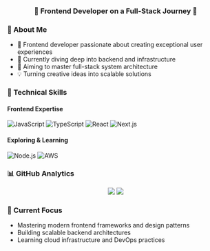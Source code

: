 <!--
<div align="center">
  <img src="https://capsule-render.vercel.app/api?type=waving&color=auto&height=200&section=header&text=Hi%20There!&fontSize=90" />
</div>
-->

<div align="center">
  <h3>🚀 Frontend Developer on a Full-Stack Journey 🚀</h3>
</div>

### 👋 About Me
- 🎨 Frontend developer passionate about creating exceptional user experiences
- 🌱 Currently diving deep into backend and infrastructure
- 🔭 Aiming to master full-stack system architecture
- 💡 Turning creative ideas into scalable solutions

### 💪 Technical Skills
#### Frontend Expertise
![JavaScript](https://img.shields.io/badge/JavaScript-F7DF1E?style=flat-square&logo=javascript&logoColor=black)
![TypeScript](https://img.shields.io/badge/TypeScript-3178C6?style=flat-square&logo=typescript&logoColor=white)
![React](https://img.shields.io/badge/React-61DAFB?style=flat-square&logo=React&logoColor=black)
![Next.js](https://img.shields.io/badge/Next.js-000000?style=flat-square&logo=next.js&logoColor=white)

#### Exploring & Learning
![Node.js](https://img.shields.io/badge/Node.js-339933?style=flat-square&logo=Node.js&logoColor=white)
![AWS](https://img.shields.io/badge/AWS-232F3E?style=flat-square&logo=amazon-aws&logoColor=white)

### 📊 GitHub Analytics
<div align="center">
  <img src="https://github-readme-stats.vercel.app/api?username=noSPkeepgoing&show_icons=true&theme=tokyonight" />
  <img src="https://github-readme-streak-stats.herokuapp.com/?user=noSPkeepgoing&theme=tokyonight" />
</div>

<!--
### 🌟 Featured Projects
- [Project Name](link) - Brief description of your awesome project
- [Project Name](link) - Another cool project you've built
-->

### 🎯 Current Focus
- Mastering modern frontend frameworks and design patterns
- Building scalable backend architectures
- Learning cloud infrastructure and DevOps practices

<!--
### 📫 Let's Connect
[![Portfolio](https://img.shields.io/badge/Portfolio-FF5722?style=flat-square&logo=google-chrome&logoColor=white)](your-portfolio)
[![LinkedIn](https://img.shields.io/badge/LinkedIn-0A66C2?style=flat-square&logo=linkedin&logoColor=white)](linkedin-profile)
[![Blog](https://img.shields.io/badge/Tech%20Blog-11B48A?style=flat-square&logo=Vimeo&logoColor=white)](blog-link)
--->

<!--
<div align="center">
  <img src="https://capsule-render.vercel.app/api?type=waving&color=auto&height=100&section=footer" />
</div>
-->
